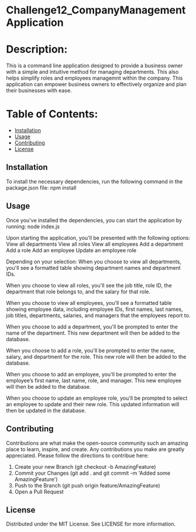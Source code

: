 # Challenge12_CompanyManagementApplication

# Description:
This is a command line application designed to provide a business owner with a simple and intuitive method for managing departments. This also helps simplify roles and employees managemnt within the company. This application can empower business owners to effectively organize and plan their businesses with ease.

# Table of Contents:
- [Installation](#installation)
- [Usage](#usage)
- [Contributing](#contributing)
- [License](#license)

## Installation
To install the necessary dependencies, run the following command in the package.json file:
npm install

## Usage
Once you've installed the dependencies, you can start the application by running:
node index.js

Upon starting the application, you'll be presented with the following options:
View all departments
View all roles
View all employees
Add a department
Add a role
Add an employee
Update an employee role

Depending on your selection:
When you choose to view all departments, you'll see a formatted table showing department names and department IDs.

When you choose to view all roles, you'll see the job title, role ID, the department that role belongs to, and the salary for that role.

When you choose to view all employees, you'll see a formatted table showing employee data, including employee IDs, first names, last names, job titles, departments, salaries, and managers that the employees report to.

When you choose to add a department, you'll be prompted to enter the name of the department. This new department will then be added to the database.

When you choose to add a role, you'll be prompted to enter the name, salary, and department for the role. This new role will then be added to the database.

When you choose to add an employee, you'll be prompted to enter the employee’s first name, last name, role, and manager. This new employee will then be added to the database.

When you choose to update an employee role, you'll be prompted to select an employee to update and their new role. This updated information will then be updated in the database.

## Contributing
Contributions are what make the open-source community such an amazing place to learn, inspire, and create. Any contributions you make are greatly appreciated. Please follow the directions to contribue here:
1) Create your new Branch (git checkout -b AmazingFeature)
2) Commit your Changes (git add . and git commit -m 'Added some AmazingFeature')
3) Push to the Branch (git push origin feature/AmazingFeature)
4) Open a Pull Request

## License
Distributed under the MIT License. See LICENSE for more information.